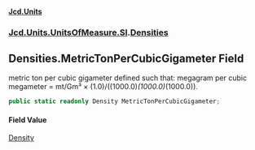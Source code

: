 #### [Jcd.Units](index.md 'index')
### [Jcd.Units.UnitsOfMeasure.SI](Jcd.Units.UnitsOfMeasure.SI.md 'Jcd.Units.UnitsOfMeasure.SI').[Densities](Densities.md 'Jcd.Units.UnitsOfMeasure.SI.Densities')

## Densities.MetricTonPerCubicGigameter Field

metric ton per cubic gigameter defined such that: megagram per cubic megameter = mt/Gm³ ×
(1.0)/((1000.0)*(1000.0)*(1000.0)).

```csharp
public static readonly Density MetricTonPerCubicGigameter;
```

#### Field Value
[Density](Density.md 'Jcd.Units.UnitTypes.Density')
